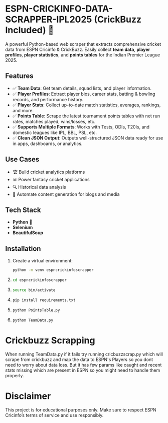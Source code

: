 # ESPN-CRICKINFO-DATA-SCRAPPER-IPL2025 (CrickBuzz Included) 🏏

A powerful Python-based web scraper that extracts comprehensive cricket data from ESPN Cricinfo & CrickBuzz. Easily collect **team data**, **player profiles**, **player statistics**, and **points tables** for the Indian Premier League 2025.

## Features
- ✅ **Team Data**: Get team details, squad lists, and player information.
- ✅ **Player Profiles**: Extract player bios, career stats, batting & bowling records, and performance history.
- ✅ **Player Stats**: Collect up-to-date match statistics, averages, rankings, and more.
- ✅ **Points Table**: Scrape the latest tournament points tables with net run rates, matches played, wins/losses, etc.
- ✅ **Supports Multiple Formats**: Works with Tests, ODIs, T20Is, and domestic leagues like IPL, BBL, PSL, etc.
- ✅ **Clean JSON Output**: Outputs well-structured JSON data ready for use in apps, dashboards, or analytics.

## Use Cases
- 🏆 Build cricket analytics platforms
- 📊 Power fantasy cricket applications
- 🔍 Historical data analysis
- 📰 Automate content generation for blogs and media

## Tech Stack
- **Python** 🐍
- **Selenium**
- **BeautifulSoup**


## Installation

1. Create a virtual environment:
   ```bash
   python -m venv espncrickinfoscrapper
2. ```bash
   cd espncrickinfoscrapper
3. ```bash
   source bin/activate
4. ```bash
   pip install requirements.txt
5. ```bash
   python PointsTable.py
6. ```bash
   python TeamData.py

# Crickbuzz Scrapping
When running TeamData.py if it fails try running cricbuzzscrap.py which will scrape from crickbuzz and map the data to ESPN's Players so you dont need to worry about data loss. But it has few params like caught and recent stats missing which are present in ESPN so you might need to handle them properly.

# Disclaimer
This project is for educational purposes only. Make sure to respect ESPN Cricinfo’s terms of service and use responsibly.


